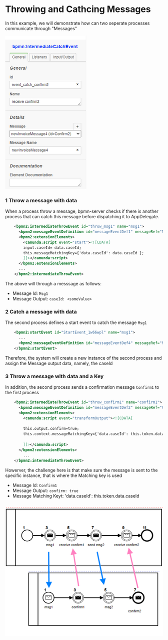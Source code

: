 
# Throwing and Cathcing Messages

In this example, we will demonstrate how can two seperate processes communicate through "Messages"

![Using Modeler](../images/bb-message.PNG) 

### 1 Throw a message with data
When a process throw a message, bpmn-server checks if there is another process that can catch this message before dispatching it to AppDelegate.

```xml
    <bpmn2:intermediateThrowEvent id="throw_msg1" name="msg1">
      <bpmn2:messageEventDefinition id="messageEventDef1" messageRef="Msg1" />
      <bpmn2:extensionElements>
        <camunda:script event="start"><![CDATA[
        input.caseId= data.caseId;
        this.messageMatchingKey={'data.caseId': data.caseId };
        ]]></camunda:script>
      </bpmn2:extensionElements>
      ...
    </bpmn2:intermediateThrowEvent>
```
The above will through a messsage as follows:
- Message Id:             `Msg1`
- Message Output:         `caseId: <someValue>`

### 2 Catch a message with data
The second process defines a start event to catch the message `Msg1`
```xml
    <bpmn2:startEvent id="StartEvent_1w66wpl" name="msg1">
      ...
      <bpmn2:messageEventDefinition id="messageEventDef4" messageRef="Msg1" />
    </bpmn2:startEvent>

```
Therefore, the system will create a new instance of the second process and assign the Message output data, namely, the caseId

### 3 Throw a message with data and a Key

In addition, the second process sends a confirmation message `Confirm1` to the first process
```xml
    <bpmn2:intermediateThrowEvent id="throw_confirm1" name="confirm1">
      <bpmn2:messageEventDefinition id="messageEventDef2" messageRef="Confirm1" />
      <bpmn2:extensionElements>
        <camunda:script event="transformOutput"><![CDATA[

        this.output.confirm=true;
        this.context.messageMatchingKey={'data.caseId': this.token.data.caseId };

        ]]></camunda:script>
      </bpmn2:extensionElements>
        ...
    </bpmn2:intermediateThrowEvent>
```

Howerver, the challenge here is that make sure the message is sent to the specific instance, that is where the Matching key is used
- Message Id:             `Confirm1`
- Message Output:         `confirm: true`
- Message Matching Keyt:   'data.caseId': this.token.data.caseId 

```ts
```

![Image description](../examples/msg-throw-catch.png)

